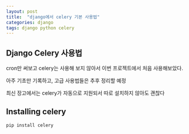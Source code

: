 ```yaml
---
layout: post
title:  "django에서 celery 기본 사용법"
categories: django
tags: django python celery
---
```



## Django Celery 사용법

cron만 써보고 celery는 사용해 보지 않아서 이번 프로젝트에서 처음 사용해보았다.

아주 기초만 기록하고, 고급 사용법들은 추후 정리할 예정

최신 장고에서는 celery가 자동으로 지원되서 따로 설치하지 않아도 괜찮다


## Installing celery
`pip install celery`

## 
